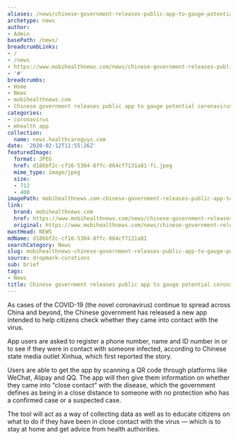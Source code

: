 ```yaml
---
aliases: /news/chinese-government-releases-public-app-to-gauge-potential-coronavirus-exposures
archetype: news
author:
- Admin
basePath: /news/
breadcrumbLinks:
- /
- /news
- https://www.mobihealthnews.com/news/chinese-government-releases-public-app-gauge-potential-coronavirus-exposures
- '#'
breadcrumbs:
- Home
- News
- mobihealthnews.com
- Chinese government releases public app to gauge potential coronavirus exposures
categories:
- coronavirus
- mhealth app
collection:
  name: news.healthcareguys.com
date: '2020-02-12T11:55:26Z'
featuredImage:
  format: JPEG
  href: d186bf2c-cf16-5304-8ffc-864cf7131a81-fi.jpeg
  mime_type: image/jpeg
  size:
  - 712
  - 400
imagePath: mobihealthnews.com-chinese-government-releases-public-app-to-gauge-potential-coronavirus-exposures
link:
  brand: mobihealthnews.com
  href: https://www.mobihealthnews.com/news/chinese-government-releases-public-app-gauge-potential-coronavirus-exposures
  original: https://www.mobihealthnews.com/news/chinese-government-releases-public-app-gauge-potential-coronavirus-exposures
mastHead: NEWS
mdName: d186bf2c-cf16-5304-8ffc-864cf7131a81
searchCategory: News
slug: mobihealthnews-chinese-government-releases-public-app-to-gauge-potential-coronavirus-exposures
source: dropmark-curations
sub: brief
tags:
- News
title: Chinese government releases public app to gauge potential coronavirus exposures
---
```


As cases of the COVID-19 (the novel coronavirus) continue to spread across China and beyond, the Chinese government has released a new app intended to help citizens check whether they came into contact with the virus. 

App users are asked to register a phone number, name and ID number in or to see if they were in contact with someone infected, according to Chinese state media outlet Xinhua, which first reported the story. 

Users are able to get the app by scanning a QR code through platforms like WeChat, Alipay and QQ. The app will then give them information on whether they came into “close contact” with the disease, which the government defines as being in a close distance to someone with no protection who has a confirmed case or a suspected case. 

The tool will act as a way of collecting data as well as to educate citizens on what to do if they have been in close contact with the virus — which is to stay at home and get advice from health authorities.
